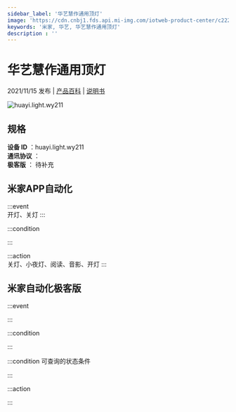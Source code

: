 ```yaml
---
sidebar_label: '华艺慧作通用顶灯'
image: 'https://cdn.cnbj1.fds.api.mi-img.com/iotweb-product-center/c222136f6522f6e2c9a3d996047e89d7_1633568262869.png?GalaxyAccessKeyId=AKVGLQWBOVIRQ3XLEW&Expires=9223372036854775807&Signature=Ptse9Zq3ioWGXCdvLMNjf1+FSm8='
keywords: '米家, 华艺, 华艺慧作通用顶灯'
description : ''
---
```

# 华艺慧作通用顶灯

2021/11/15 发布 | [产品百科](https://home.mi.com/webapp/content/baike/product/index.html?model=huayi.light.wy211/) | [说明书](https://home.mi.com/views/introduction.html?model=huayi.light.wy211&region=cn)

![huayi.light.wy211](https://cdn.cnbj1.fds.api.mi-img.com/iotweb-product-center/c222136f6522f6e2c9a3d996047e89d7_1633568262869.png?GalaxyAccessKeyId=AKVGLQWBOVIRQ3XLEW&Expires=9223372036854775807&Signature=Ptse9Zq3ioWGXCdvLMNjf1+FSm8=)

## 规格  
> 
**设备 ID** ：huayi.light.wy211  
**通讯协议** ：  
**极客版**  ： 待补充 


## 米家APP自动化  

:::event  
开灯、关灯
:::

:::condition  

:::

:::action   
关灯、小夜灯、阅读、音影、开灯
:::

## 米家自动化极客版  

:::event  

:::

:::condition  

:::

:::condition 可查询的状态条件  

:::

:::action  

:::

        
